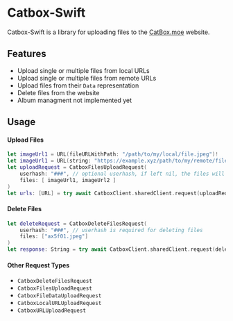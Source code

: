 # Catbox-Swift

Catbox-Swift is a library for uploading files to the [CatBox.moe](https://catbox.moe) website. 

## Features

* Upload single or multiple files from local URLs
* Upload single or multiple files from remote URLs
* Upload files from their `Data` representation
* Delete files from the website
* Album managment not implemented yet

## Usage

#### Upload Files

```swift
let imageUrl1 = URL(fileURLWithPath: "/path/to/my/local/file.jpeg")!
let imageUrl1 = URL(string: "https://example.xyz/path/to/my/remote/file.jpeg")!
let uploadRequest = CatboxFilesUploadRequest(
    userhash: "###", // optional userhash, if left nil, the files will be uploaded anonymously
    files: [ imageUrl1, imageUrl2 ]
)
let urls: [URL] = try await CatboxClient.sharedClient.request(uploadRequest)
```

#### Delete Files

```swift
let deleteRequest = CatboxDeleteFilesRequest(
    userhash: "###", // userhash is required for deleting files
    files: ["ax5f01.jpeg"]
)
let response: String = try await CatboxClient.sharedClient.request(deleteRequest)
```

#### Other Request Types

* `CatboxDeleteFilesRequest`
* `CatboxFilesUploadRequest`
* `CatboxFileDataUploadRequest`
* `CatboxLocalURLUploadRequest`
* `CatboxURLUploadRequest`

